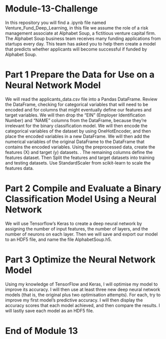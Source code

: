# Module-13-Challenge
In this repository you will find a .ipynb file named Venture_Fund_Deep_Learning, in this file we assume the role of a risk management associate at Alphabet Soup, a fictitious venture capital firm. The Alphabet Soup business team receives many funding applications from startups every day. This team has asked you to help them create a model that predicts whether applicants will become successful if funded by Alphabet Soup.
# Part 1 Prepare the Data for Use on a Neural Network Model
We will read the applicants_data.csv file into a Pandas DataFrame. Review the DataFrame, checking for categorical variables that will need to be encoded and for columns that might eventually define our features and target variables.
We will then drop the “EIN” (Employer Identification Number) and “NAME” columns from the DataFrame, because they’re irrelevant for the binary classification model.
We will then  encode the categorical variables of the dataset by using OneHotEncoder, and then place the encoded variables in a new DataFrame.
We will then add the numerical variables of the original DataFrame to the DataFrame that contains the encoded variables.
Using the preprocessed data, create the features (X) and target (y) datasets. . The remaining columns define the features dataset.
Then Split the features and target datasets into training and testing datasets.
Use StandardScaler from scikit-learn to scale the features data.

# Part 2 Compile and Evaluate a Binary Classification Model Using a Neural Network
We will use Tensorflow’s Keras to create a deep neural network by assigning the number of input features, the number of layers, and the number of neurons on each layer.
Then we will save and export our model to an HDF5 file, and name the file AlphabetSoup.h5.

# Part 3 Optimize the Neural Network Model
Using my knowledge of TensorFlow and Keras, I will optimise my model to improve its accuracy. 
I will then use at least three new deep neural network models (that is, the original plus two optimisation attempts). 
For each, try to improve my first model’s predictive accuracy.
I will then display the accuracy scores that each model achieved, and then compare the results.
I will lastly save each model as an HDF5 file.

# End of Module 13
